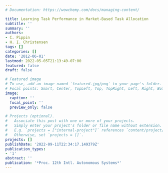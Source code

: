 ```yaml
---
# Documentation: https://wowchemy.com/docs/managing-content/

title: Learning Task Performance in Market-Based Task Allocation
subtitle: ''
summary: ''
authors:
- C. Pippin
- H. I. Christensen
tags: []
categories: []
date: '2012-06-01'
lastmod: 2022-05-05T21:13:49-07:00
featured: false
draft: false

# Featured image
# To use, add an image named `featured.jpg/png` to your page's folder.
# Focal points: Smart, Center, TopLeft, Top, TopRight, Left, Right, BottomLeft, Bottom, BottomRight.
image:
  caption: ''
  focal_point: ''
  preview_only: false

# Projects (optional).
#   Associate this post with one or more of your projects.
#   Simply enter your project's folder or file name without extension.
#   E.g. `projects = ["internal-project"]` references `content/project/deep-learning/index.md`.
#   Otherwise, set `projects = []`.
projects: []
publishDate: '2022-09-11T22:34:17.149379Z'
publication_types:
- '1'
abstract: ''
publication: '*Proc. 12th Intl. Autonomous Systems*'
---
```

